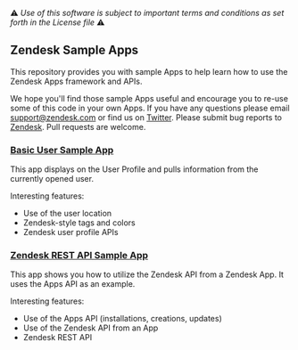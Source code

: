 :warning: *Use of this software is subject to important terms and conditions as set forth in the License file* :warning:

## Zendesk Sample Apps

This repository provides you with sample Apps to help learn how to use the Zendesk Apps framework and APIs.

We hope you'll find those sample Apps useful and encourage you to re-use some of this code in your own Apps. If you have any questions please email support@zendesk.com or find us on [Twitter](https://twitter.com/zendeskdevteam). Please submit bug reports to [Zendesk](https://support.zendesk.com/requests/new). Pull requests are welcome.


### [Basic User Sample App](./basic_user_sample)

This app displays on the User Profile and pulls information from the currently opened user.

Interesting features:

* Use of the user location
* Zendesk-style tags and colors
* Zendesk user profile APIs

### [Zendesk REST API Sample App](./zendesk_rest_api_sample)

This app shows you how to utilize the Zendesk API from a Zendesk App. It uses the Apps API as an example.

Interesting features:

* Use of the Apps API (installations, creations, updates)
* Use of the Zendesk API from an App
* Zendesk REST API


